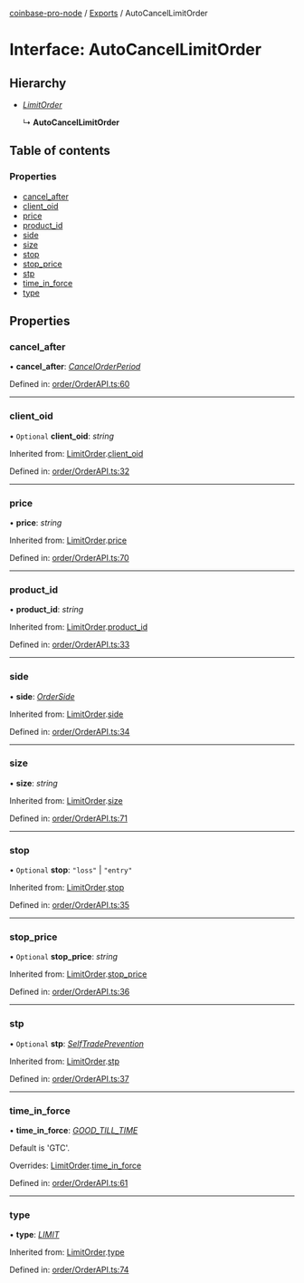 [coinbase-pro-node](../README.md) / [Exports](../modules.md) / AutoCancelLimitOrder

# Interface: AutoCancelLimitOrder

## Hierarchy

- [_LimitOrder_](limitorder.md)

  ↳ **AutoCancelLimitOrder**

## Table of contents

### Properties

- [cancel_after](autocancellimitorder.md#cancel_after)
- [client_oid](autocancellimitorder.md#client_oid)
- [price](autocancellimitorder.md#price)
- [product_id](autocancellimitorder.md#product_id)
- [side](autocancellimitorder.md#side)
- [size](autocancellimitorder.md#size)
- [stop](autocancellimitorder.md#stop)
- [stop_price](autocancellimitorder.md#stop_price)
- [stp](autocancellimitorder.md#stp)
- [time_in_force](autocancellimitorder.md#time_in_force)
- [type](autocancellimitorder.md#type)

## Properties

### cancel_after

• **cancel_after**: [_CancelOrderPeriod_](../enums/cancelorderperiod.md)

Defined in: [order/OrderAPI.ts:60](https://github.com/bennycode/coinbase-pro-node/blob/a2d34d0/src/order/OrderAPI.ts#L60)

---

### client_oid

• `Optional` **client_oid**: _string_

Inherited from: [LimitOrder](limitorder.md).[client_oid](limitorder.md#client_oid)

Defined in: [order/OrderAPI.ts:32](https://github.com/bennycode/coinbase-pro-node/blob/a2d34d0/src/order/OrderAPI.ts#L32)

---

### price

• **price**: _string_

Inherited from: [LimitOrder](limitorder.md).[price](limitorder.md#price)

Defined in: [order/OrderAPI.ts:70](https://github.com/bennycode/coinbase-pro-node/blob/a2d34d0/src/order/OrderAPI.ts#L70)

---

### product_id

• **product_id**: _string_

Inherited from: [LimitOrder](limitorder.md).[product_id](limitorder.md#product_id)

Defined in: [order/OrderAPI.ts:33](https://github.com/bennycode/coinbase-pro-node/blob/a2d34d0/src/order/OrderAPI.ts#L33)

---

### side

• **side**: [_OrderSide_](../enums/orderside.md)

Inherited from: [LimitOrder](limitorder.md).[side](limitorder.md#side)

Defined in: [order/OrderAPI.ts:34](https://github.com/bennycode/coinbase-pro-node/blob/a2d34d0/src/order/OrderAPI.ts#L34)

---

### size

• **size**: _string_

Inherited from: [LimitOrder](limitorder.md).[size](limitorder.md#size)

Defined in: [order/OrderAPI.ts:71](https://github.com/bennycode/coinbase-pro-node/blob/a2d34d0/src/order/OrderAPI.ts#L71)

---

### stop

• `Optional` **stop**: `"loss"` \| `"entry"`

Inherited from: [LimitOrder](limitorder.md).[stop](limitorder.md#stop)

Defined in: [order/OrderAPI.ts:35](https://github.com/bennycode/coinbase-pro-node/blob/a2d34d0/src/order/OrderAPI.ts#L35)

---

### stop_price

• `Optional` **stop_price**: _string_

Inherited from: [LimitOrder](limitorder.md).[stop_price](limitorder.md#stop_price)

Defined in: [order/OrderAPI.ts:36](https://github.com/bennycode/coinbase-pro-node/blob/a2d34d0/src/order/OrderAPI.ts#L36)

---

### stp

• `Optional` **stp**: [_SelfTradePrevention_](../enums/selftradeprevention.md)

Inherited from: [LimitOrder](limitorder.md).[stp](limitorder.md#stp)

Defined in: [order/OrderAPI.ts:37](https://github.com/bennycode/coinbase-pro-node/blob/a2d34d0/src/order/OrderAPI.ts#L37)

---

### time_in_force

• **time_in_force**: [_GOOD_TILL_TIME_](../enums/timeinforce.md#good_till_time)

Default is 'GTC'.

Overrides: [LimitOrder](limitorder.md).[time_in_force](limitorder.md#time_in_force)

Defined in: [order/OrderAPI.ts:61](https://github.com/bennycode/coinbase-pro-node/blob/a2d34d0/src/order/OrderAPI.ts#L61)

---

### type

• **type**: [_LIMIT_](../enums/ordertype.md#limit)

Inherited from: [LimitOrder](limitorder.md).[type](limitorder.md#type)

Defined in: [order/OrderAPI.ts:74](https://github.com/bennycode/coinbase-pro-node/blob/a2d34d0/src/order/OrderAPI.ts#L74)
